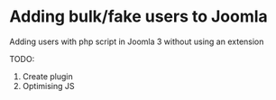 # Adding bulk/fake users to Joomla
Adding users with php script in Joomla 3 without using an extension

TODO: 
1. Create plugin
2. Optimising JS

